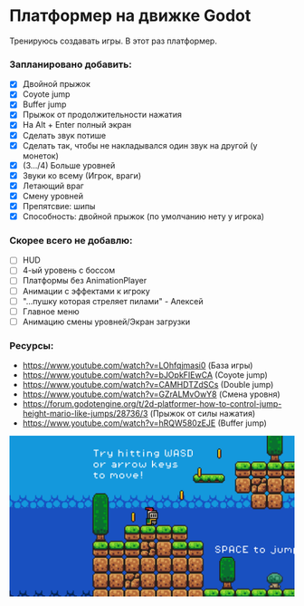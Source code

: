 # Платформер на движке Godot
Тренируюсь создавать игры. В этот раз платформер.
### Запланировано добавить:
- [x] Двойной прыжок
- [x] Coyote jump
- [x] Buffer jump
- [x] Прыжок от продолжительности нажатия
- [x] На Alt + Enter полный экран
- [x] Сделать звук потише
- [x] Сделать так, чтобы не накладывался один звук на другой (у монеток)
- [x] (3.../4) Больше уровней
- [x] Звуки ко всему (Игрок, враги)
- [x] Летающий враг
- [x] Смену уровней
- [x] Препятсвие: шипы
- [x] Способность: двойной прыжок (по умолчанию нету у игрока)

### Скорее всего не добавлю:
- [ ] HUD
- [ ] 4-ый уровень с боссом
- [ ] Платформы без AnimationPlayer
- [ ] Анимации с эффектами к игроку
- [ ] "...пушку которая стреляет пилами" - Алексей
- [ ] Главное меню
- [ ] Анимацию смены уровней/Экран загрузки

### Ресурсы:
- https://www.youtube.com/watch?v=LOhfqjmasi0 (База игры)
- https://www.youtube.com/watch?v=bJOpkFIEwCA (Coyote jump)
- https://www.youtube.com/watch?v=CAMHDTZdSCs (Double jump)
- https://www.youtube.com/watch?v=GZrALMvOwY8 (Смена уровня)
- https://forum.godotengine.org/t/2d-platformer-how-to-control-jump-height-mario-like-jumps/28736/3 (Прыжок от силы нажатия)
- https://www.youtube.com/watch?v=hRQW580zEJE (Buffer jump)

![Screenshot](https://github.com/egorvania1/my-first-platformer/blob/main/platformer.png)
